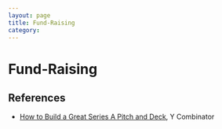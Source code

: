 ```yaml
---
layout: page
title: Fund-Raising
category: 
---
```


# Fund-Raising

## References

- [How to Build a Great Series A Pitch and Deck](https://www.ycombinator.com/library/8d-how-to-build-a-great-series-a-pitch-and-deck), Y Combinator
